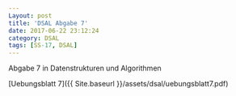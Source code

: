 ```yaml
---
Layout: post
title: 'DSAL Abgabe 7'
date: 2017-06-22 23:12:24
category: DSAL
tags: [SS-17, DSAL]
---
```


Abgabe 7 in Datenstrukturen und Algorithmen

[Uebungsblatt 7]({{ Site.baseurl }}/assets/dsal/uebungsblatt7.pdf)